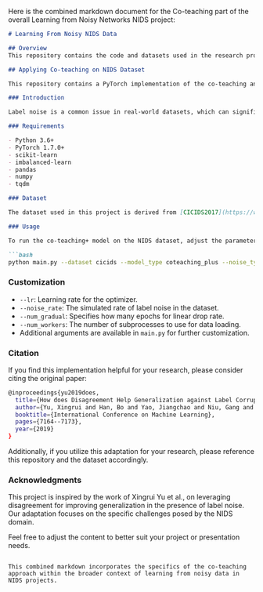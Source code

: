 Here is the combined markdown document for the Co-teaching part of the overall Learning from Noisy Networks NIDS project:

```markdown
# Learning From Noisy NIDS Data

## Overview
This repository contains the code and datasets used in the research project focused on improving Network Intrusion Detection Systems (NIDS) through learning from noisy data. The project explores innovative techniques to address label noise, data imbalance, and concept drift in NIDS datasets. The objective is to develop robust models that are capable of performing accurately in adversarial environments typical of modern cybersecurity threats.

## Applying Co-teaching on NIDS Dataset

This repository contains a PyTorch implementation of the co-teaching and co-teaching+ methods adapted for a Network Intrusion Detection System (NIDS) dataset, inspired by the ICML'19 paper [How does Disagreement Help Generalization against Label Corruption?](https://arxiv.org/abs/1901.04215).

### Introduction

Label noise is a common issue in real-world datasets, which can significantly degrade the performance of deep learning models. The co-teaching strategy involves training two neural networks simultaneously, where each network learns to teach the other network to select and learn from the most reliable samples. This project extends the application of co-teaching to the domain of network intrusion detection, aiming to improve the robustness and generalization of models against label noise in NIDS datasets.

### Requirements

- Python 3.6+
- PyTorch 1.7.0+
- scikit-learn
- imbalanced-learn
- pandas
- numpy
- tqdm

### Dataset

The dataset used in this project is derived from [CICIDS2017](https://www.unb.ca/cic/datasets/ids-2017.html), a comprehensive dataset for network intrusion detection. The dataset contains various types of attacks simulated in a testbed to mirror real-world data, alongside benign traffic for a balanced representation.

### Usage

To run the co-teaching+ model on the NIDS dataset, adjust the parameters as needed and execute the following command:

```bash
python main.py --dataset cicids --model_type coteaching_plus --noise_type symmetric --noise_rate 0.2 data_augmentation none --seed 1 --num_workers 4 --result_dir results/trial_1/
```

### Customization

- `--lr`: Learning rate for the optimizer.
- `--noise_rate`: The simulated rate of label noise in the dataset.
- `--num_gradual`: Specifies how many epochs for linear drop rate.
- `--num_workers`: The number of subprocesses to use for data loading.
- Additional arguments are available in `main.py` for further customization.

### Citation

If you find this implementation helpful for your research, please consider citing the original paper:

```bash
@inproceedings{yu2019does,
  title={How does Disagreement Help Generalization against Label Corruption?},
  author={Yu, Xingrui and Han, Bo and Yao, Jiangchao and Niu, Gang and Tsang, Ivor and Sugiyama, Masashi},
  booktitle={International Conference on Machine Learning},
  pages={7164--7173},
  year={2019}
}
```

Additionally, if you utilize this adaptation for your research, please reference this repository and the dataset accordingly.

### Acknowledgments

This project is inspired by the work of Xingrui Yu et al., on leveraging disagreement for improving generalization in the presence of label noise. Our adaptation focuses on the specific challenges posed by the NIDS domain.

Feel free to adjust the content to better suit your project or presentation needs.
```

This combined markdown incorporates the specifics of the co-teaching approach within the broader context of learning from noisy data in NIDS projects.